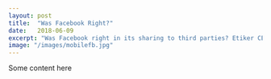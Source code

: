 ```yaml
---
layout: post
title:  "Was Facebook Right?"
date:   2018-06-09
excerpt: "Was Facebook right in its sharing to third parties? Etiker CEO Erik Partridge weights in."
image: "/images/mobilefb.jpg"
---
```


Some content here